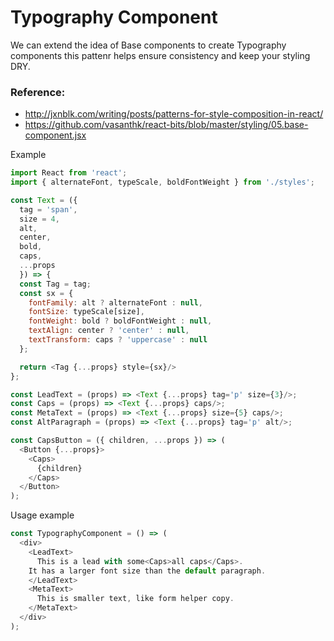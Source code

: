 # Typography Component
We can extend the idea of Base components to create Typography components
this pattenr helps ensure consistency and keep your styling DRY.

### Reference:
- http://jxnblk.com/writing/posts/patterns-for-style-composition-in-react/
- https://github.com/vasanthk/react-bits/blob/master/styling/05.base-component.jsx

Example
```javascript
import React from 'react';
import { alternateFont, typeScale, boldFontWeight } from './styles';

const Text = ({
  tag = 'span',
  size = 4,
  alt,
  center,
  bold,
  caps,
  ...props
  }) => {
  const Tag = tag;
  const sx = {
    fontFamily: alt ? alternateFont : null,
    fontSize: typeScale[size],
    fontWeight: bold ? boldFontWeight : null,
    textAlign: center ? 'center' : null,
    textTransform: caps ? 'uppercase' : null
  };

  return <Tag {...props} style={sx}/>
};

const LeadText = (props) => <Text {...props} tag='p' size={3}/>;
const Caps = (props) => <Text {...props} caps/>;
const MetaText = (props) => <Text {...props} size={5} caps/>;
const AltParagraph = (props) => <Text {...props} tag='p' alt/>;

const CapsButton = ({ children, ...props }) => (
  <Button {...props}>
    <Caps>
      {children}
    </Caps>
  </Button>
);
```
Usage example
```javascript
const TypographyComponent = () => (
  <div>
    <LeadText>
      This is a lead with some<Caps>all caps</Caps>.
    It has a larger font size than the default paragraph.
    </LeadText>
    <MetaText>
      This is smaller text, like form helper copy.
    </MetaText>
  </div>
);
```
